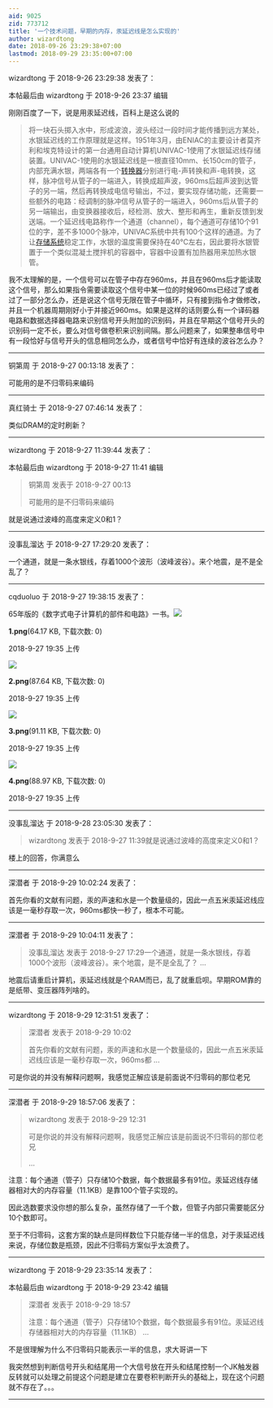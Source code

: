 ```yaml
---
aid: 9025
zid: 773712
title: '一个技术问题，早期的内存，汞延迟线是怎么实现的'
author: wizardtong
date: 2018-09-26 23:29:38+07:00
lastmod: 2018-09-29 23:35:00+07:00
---
```


wizardtong 于 2018-9-26 23:29:38 发表了：

本帖最后由 wizardtong 于 2018-9-26 23:37 编辑 

刚刚百度了一下，说是用汞延迟线，百科上是这么说的


> 
> 将一块石头掷入水中，形成波浪，波头经过一段时间才能传播到远方某处，水银延迟线的工作原理就是这样。1951年3月，由ENIAC的主要设计者莫齐利和埃克特设计的第一台通用自动计算机UNIVAC-1使用了水银延迟线存储装置。UNIVAC-1使用的水银延迟线是一根直径10mm、长150cm的管子，内部充满水银，两端各有一个[转换器](https://baike.baidu.com/item/%E8%BD%AC%E6%8D%A2%E5%99%A8)分别进行电-声转换和声-电转换，这样，脉冲信号从管子的一端进入，转换成超声波，960ms后超声波到达管子的另一端，然后再转换成电信号输出，不过，要实现存储功能，还需要一些额外的电路：经调制的脉冲信号从管子的一端进入，960ms后从管子的另一端输出，由变换器接收后，经检测、放大、整形和再生，重新反馈到发送端。一个延迟线电路称作一个通道（channel），每个通道可存储10个91位的字，差不多1000个脉冲，UNIVAC系统中共有100个这样的通道。为了让[存储系统](https://baike.baidu.com/item/%E5%AD%98%E5%82%A8%E7%B3%BB%E7%BB%9F)稳定工作，水银的温度需要保持在40℃左右，因此要将水银管置于一个类似混凝土搅拌机的容器中，容器中设置有加热器用来加热水银管。



我不太理解的是，一个信号可以在管子中存在960ms，并且在960ms后才能读取这个信号，那么如果指令需要读取这个信号中某一位的时候960ms已经过了或者过了一部分怎么办，还是说这个信号无限在管子中循环，只有接到指令才做修改，并且一个机器周期刚好小于并接近960ms。如果是这样的话则要么有一个译码器电路和数据选择器电路来识别信号开头附加的识别码，并且在早期这个信号开头的识别码一定不长，要么对信号做卷积来识别间隔。那么问题来了，如果整串信号中有一段恰好与信号开头的信息相同怎么办，或者信号中恰好有连续的波谷怎么办？

---------

铜第周 于 2018-9-27 00:13:18 发表了：

可能用的是不归零码来编码

---------

真红骑士 于 2018-9-27 07:46:14 发表了：

类似DRAM的定时刷新？

---------

wizardtong 于 2018-9-27 11:39:44 发表了：

本帖最后由 wizardtong 于 2018-9-27 11:41 编辑 


> 
> 铜第周 发表于 2018-9-27 00:13
> 
> 可能用的是不归零码来编码



就是说通过波峰的高度来定义0和1？

---------

没事乱溜达 于 2018-9-27 17:29:20 发表了：

一个通道，就是一条水银线，存着1000个波形（波峰波谷）。来个地震，是不是全乱了？

---------

cqduoluo 于 2018-9-27 19:38:15 发表了：

65年版的《数字式电子计算机的部件和电路》一书。![](https://mirrors.tuna.tsinghua.edu.cn/osdn/lgqm/72877/193550xq9u0ifzgg4iuqrf.png)



**1.png**(64.17 KB, 下载次数: 0)



2018-9-27 19:35 上传



![](https://mirrors.tuna.tsinghua.edu.cn/osdn/lgqm/72877/193551jjjvxzovuq1xaoap.png)



**2.png**(87.64 KB, 下载次数: 0)



2018-9-27 19:35 上传



![](https://mirrors.tuna.tsinghua.edu.cn/osdn/lgqm/72877/193551p1caqffqgeibymfm.png)



**3.png**(91.11 KB, 下载次数: 0)



2018-9-27 19:35 上传



![](https://mirrors.tuna.tsinghua.edu.cn/osdn/lgqm/72877/193552q9ej7x5lwl563ur5.png)



**4.png**(88.97 KB, 下载次数: 0)



2018-9-27 19:35 上传

---------

没事乱溜达 于 2018-9-28 23:05:30 发表了：

> wizardtong 发表于 2018-9-27 11:39就是说通过波峰的高度来定义0和1？



楼上的回答，你满意么

---------

深潜者 于 2018-9-29 10:02:24 发表了：

首先你看的文献有问题，汞的声速和水是一个数量级的，因此一点五米汞延迟线应该是一毫秒存取一次，960ms都快一秒了，根本不可能。

---------

深潜者 于 2018-9-29 10:04:11 发表了：

> 没事乱溜达 发表于 2018-9-27 17:29一个通道，就是一条水银线，存着1000个波形（波峰波谷）。来个地震，是不是全乱了？ ...



地震后请重启计算机，汞延迟线就是个RAM而已，乱了就重启呗。早期ROM靠的是纸带、变压器阵列啥的。

---------

wizardtong 于 2018-9-29 12:31:51 发表了：

> 深潜者 发表于 2018-9-29 10:02
> 
> 首先你看的文献有问题，汞的声速和水是一个数量级的，因此一点五米汞延迟线应该是一毫秒存取一次，960ms都 ...



可是你说的并没有解释问题啊，我感觉正解应该是前面说不归零码的那位老兄

---------

深潜者 于 2018-9-29 18:57:06 发表了：

> wizardtong 发表于 2018-9-29 12:31
> 
> 可是你说的并没有解释问题啊，我感觉正解应该是前面说不归零码的那位老兄
> 
> ...



注意：每个通道（管子）只存储10个数据，每个数据最多有91位。汞延迟线存储器相对大的内存容量（11.1KB）是靠100个管子实现的。

因此选数要求没你想的那么复杂，虽然存储了一千个数，但管子内部只需要能区分10个数即可。

至于不归零码，这套方案的缺点是同样数位下只能存储一半的信息，对于汞延迟线来说，存储位数是瓶颈，因此不归零码方案似乎太浪费了。

---------

wizardtong 于 2018-9-29 23:35:14 发表了：

本帖最后由 wizardtong 于 2018-9-29 23:42 编辑 


> 
> 深潜者 发表于 2018-9-29 18:57
> 
> 注意：每个通道（管子）只存储10个数据，每个数据最多有91位。汞延迟线存储器相对大的内存容量（11.1KB） ...



不是很理解为什么不归零码只能表示一半的信息，求大哥讲一下

我突然想到判断信号开头和结尾用一个大信号放在开头和结尾控制一个JK触发器反转就可以处理之前提这个问题是建立在要卷积判断开头的基础上，现在这个问题就不存在了。。。

---------

